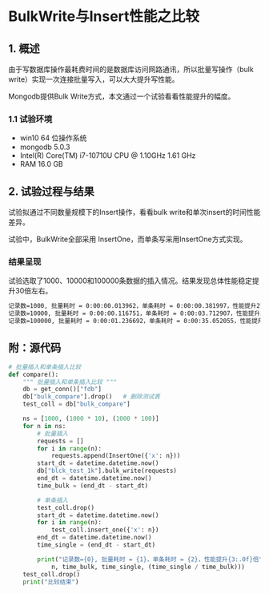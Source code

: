 # BulkWrite与Insert性能之比较

## 1. 概述

由于写数据库操作最耗费时间的是数据库访问网路通讯，所以批量写操作（bulk write）实现一次连接批量写入，可以大大提升写性能。

Mongodb提供Bulk Write方式，本文通过一个试验看看性能提升的幅度。

### 1.1 试验环境

- win10 64 位操作系统
- mongodb 5.0.3
- Intel(R) Core(TM) i7-10710U CPU @ 1.10GHz   1.61 GHz
- RAM 16.0 GB

## 2. 试验过程与结果

试验拟通过不同数量规模下的Insert操作，看看bulk write和单次insert的时间性能差异。

试验中，BulkWrite全部采用 InsertOne，而单条写采用InsertOne方式实现。

### 结果呈现

试验选取了1000、10000和100000条数据的插入情况。结果发现总体性能稳定提升30倍左右。

```txt
记录数=1000, 批量耗时 = 0:00:00.013962，单条耗时 = 0:00:00.381997，性能提升27倍
记录数=10000, 批量耗时 = 0:00:00.116751，单条耗时 = 0:00:03.712907，性能提升32倍
记录数=100000, 批量耗时 = 0:00:01.236692，单条耗时 = 0:00:35.052055，性能提升28倍
```

## 附：源代码

```python
# 批量插入和单条插入比较
def compare():
    """ 批量插入和单条插入比较 """
    db = get_conn()["fdb"]
    db["bulk_compare"].drop()   # 删除测试表
    test_coll = db["bulk_compare"]

    ns = [1000, (1000 * 10), (1000 * 100)]
    for n in ns:
        # 批量插入
        requests = []
        for i in range(n):
            requests.append(InsertOne({'x': n}))
        start_dt = datetime.datetime.now()
        db["blck_test_1k"].bulk_write(requests)
        end_dt = datetime.datetime.now()
        time_bulk = (end_dt - start_dt)

        # 单条插入
        test_coll.drop()
        start_dt = datetime.datetime.now()
        for i in range(n):
            test_coll.insert_one({'x': n})
        end_dt = datetime.datetime.now()
        time_single = (end_dt - start_dt)

        print("记录数={0}, 批量耗时 = {1}，单条耗时 = {2}，性能提升{3:.0f}倍".format(
            n, time_bulk, time_single, (time_single / time_bulk)))
    test_coll.drop()
    print("比较结束")
```
